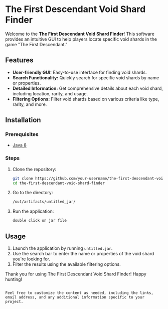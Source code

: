
# The First Descendant Void Shard Finder

Welcome to the **The First Descendant Void Shard Finder**! This software provides an intuitive GUI to help players locate specific void shards in the game "The First Descendant."

## Features

- **User-friendly GUI:** Easy-to-use interface for finding void shards.
- **Search Functionality:** Quickly search for specific void shards by name or properties.
- **Detailed Information:** Get comprehensive details about each void shard, including location, rarity, and usage.
- **Filtering Options:** Filter void shards based on various criteria like type, rarity, and more.

## Installation

### Prerequisites

- [Java 8](https://www.java.com/ru/download/manual.jsp)

### Steps

1. Clone the repository:

   ```sh
   git clone https://github.com/your-username/the-first-descendant-void-shard-finder.git
   cd the-first-descendant-void-shard-finder
   ```

2. Go to the directory:

   ```sh
   /out/artifacts/untitled_jar/
   ```

3. Run the application:

   ```sh
   double click on jar file
   ```

## Usage

1. Launch the application by running `untitled.jar`.
2. Use the search bar to enter the name or properties of the void shard you're looking for.
3. Filter the results using the available filtering options.

Thank you for using The First Descendant Void Shard Finder! Happy hunting!
```

Feel free to customize the content as needed, including the links, email address, and any additional information specific to your project.
